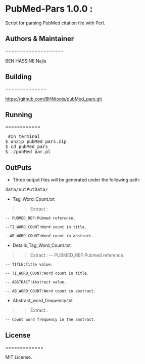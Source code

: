 # PubMed-Pars 1.0.0 : 

Script for parsing PubMed citation file with Perl.


## Authors & Maintainer

====================

BEN HASSINE Najla


## Building

==============

https://github.com/BHNtools/pubMed_pars.git


## Running

============

<pre> #In terminal
$ unzip pubMed_pars.zip
$ cd pubMed_pars
$ ./pubMed_par.pl
</pre>


## OutPuts
- Three output files will be generated under the following path:
<pre>data/outPutData/</pre>

* Tag_Word_Count.txt

>> Extract : 
	
	-- PUBMED_REF:Pubmed reference.

	--TI_WORD_COUNT:Word count in title.
	
	--AB_WORD_COUNT:Word count in abstract.
	

* Details_Tag_Word_Count.txt
>> Extract :
	-- PUBMED_REF:Pubmed reference.
	
	-- TITLE:Title value.
	
	-- TI_WORD_COUNT:Word count in title.
	
	-- ABSTRACT:Abstract value.
	
	-- AB_WORD_COUNT:Word count in abstract.
	

* Abstract_word_frequency.txt
>> Extract :
	
	-- Count word frequency in the abstract.


## License

=============

MIT License.
